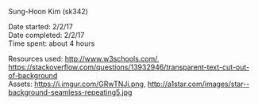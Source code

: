 Sung-Hoon Kim (sk342)

Date started:  2/2/17  
Date completed:  2/2/17  
Time spent: about 4 hours  

Resources used: http://www.w3schools.com/, https://stackoverflow.com/questions/13932946/transparent-text-cut-out-of-background  
Assets: https://i.imgur.com/GRwTNJi.png, http://a1star.com/images/star--background-seamless-repeating5.jpg  
